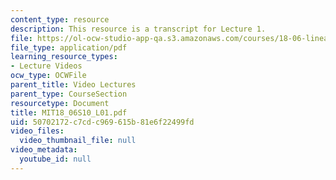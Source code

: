 ```yaml
---
content_type: resource
description: This resource is a transcript for Lecture 1.
file: https://ol-ocw-studio-app-qa.s3.amazonaws.com/courses/18-06-linear-algebra-spring-2010/50702172c7cdc969615b81e6f22499fd_MIT18_06S10_L01.pdf
file_type: application/pdf
learning_resource_types:
- Lecture Videos
ocw_type: OCWFile
parent_title: Video Lectures
parent_type: CourseSection
resourcetype: Document
title: MIT18_06S10_L01.pdf
uid: 50702172-c7cd-c969-615b-81e6f22499fd
video_files:
  video_thumbnail_file: null
video_metadata:
  youtube_id: null
---
```

